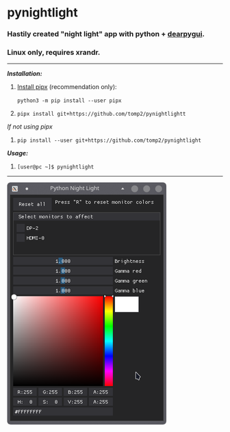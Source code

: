 # pynightlight

### Hastily created "night light" app with python + [dearpygui](https://github.com/hoffstadt/DearPyGui).
### Linux only, requires xrandr.

---
**_Installation:_**

1. [Install pipx](https://github.com/pypa/pipx) (recommendation only): 
   
   `python3 -m pip install --user pipx`

2. `pipx install git+https://github.com/tomp2/pynightlightt`

_If not using pipx_
1. `pip install --user git+https://github.com/tomp2/pynightlight`

**_Usage:_**
1. ```[user@pc ~]$ pynightlight```
---

![Screenshot](screenshot.png)

